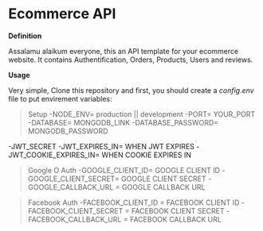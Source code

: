 # Ecommerce API

**Definition**

Assalamu alaikum everyone, this an API template for your ecommerce website. It contains Authentification, Orders, Products, Users and reviews.

**Usage**

Very simple, Clone this repository and first, you should create a *config.env* file to put envirement variables:

> Setup 
-NODE_ENV= production || development
-PORT= YOUR_PORT
-DATABASE= MONGODB_LINK
-DATABASE_PASSWORD= MONGODB_PASSWORD

-JWT_SECRET
-JWT_EXPIRES_IN= WHEN JWT EXPIRES
-JWT_COOKIE_EXPIRES_IN= WHEN COOKIE EXPIRES IN

> Google O Auth 
-GOOGLE_CLIENT_ID= GOOGLE CLIENT ID
-GOOGLE_CLIENT_SECRET= GOOGLE CLIENT SECRET
-GOOGLE_CALLBACK_URL = GOOGLE CALLBACK URL

> Facebook Auth
-FACEBOOK_CLIENT_ID = FACEBOOK CLIENT ID
-FACEBOOK_CLIENT_SECRET = FACEBOOK CLIENT SECRET
-FACEBOOK_CALLBACK_URL = FACEBOOK CALLBACK URL
